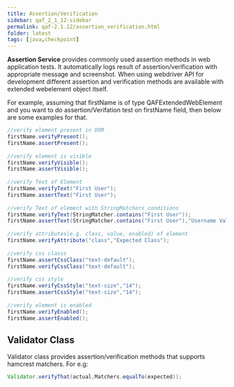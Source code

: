```yaml
---
title: Assertion/Verification
sidebar: qaf_2_1_12-sidebar
permalink: qaf-2.1.12/assertion_verification.html
folder: latest
tags: [java,checkpoint]
---
```


**Assertion Service** provides commonly used assertion methods in web application tests. It automatically logs result of assertion/verification with appropriate message and screenshot. When using webdriver API for development different assertion and verification methods are available with extended webelement object itself.

For example, assuming that firstName is of type QAFExtendedWebElement and you want to do assertion/Verifation test on firstName field, then below are some examples for that.

```java
//verify element present in DOM
firstName.verifyPresent();
firstName.assertPresent();
  
//verify element is visible
firstName.verifyVisible();
firstName.assertVisible();
  
//verify Text of Element
firstName.verifyText("First User");
firstName.assertText("First User");
  
//verify Text of element with StringMatchers conditions
firstName.verifyText(StringMatcher.contains("First User"));
firstName.assertText(StringMatcher.contains("First User"),"Username Validation");
  
//verify attributes(e.g. class, value, enabled) of element
firstName.verifyAttribute("class","Expected Class");
  
//verify css classs
firstName.assertCssClass("text-default");
firstName.verifyCssClass("text-default");
  
//verify css style
firstName.verifyCssStyle("text-size","14");
firstName.assertCssStyle("text-size","14");
  
//verify element is enabled
firstName.verifyEnabled();
firstName.assertEnabled();
```

## Validator Class

Validator class provides assertion/verification methods that supports hamcrest matchers.
For e.g:

```java
Validator.verifyThat(actual,Matchers.equalTo(expected));
```

